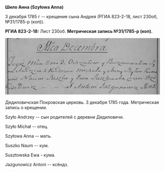 **Шило Анна (Szyłowa Anna)**

3 декабря 1785 г -- крещение сына Андрея (РГИА 823-2-18, лист 230об,
№31/1785-р (коп)).

**РГИА 823-2-18:** Лист 230об. **Метрическая запись №31/1785-р (коп).**

![](./media/9685d81525ea544ea6082cab5bb0bd7a8450ab59.png)

Дедиловичская Покровская церковь. 3 декабря 1785 года. Метрическая
запись о крещении.

Szyło Andrzey -- сын родителей с деревни Дедиловичи.

Szyło Michał -- отец.

Szyłowa Anna -- мать.

Suszko Naum -- кум.

Susztowska Ewa - кума.

Jazgunowicz Antoni -- ксёндз.
